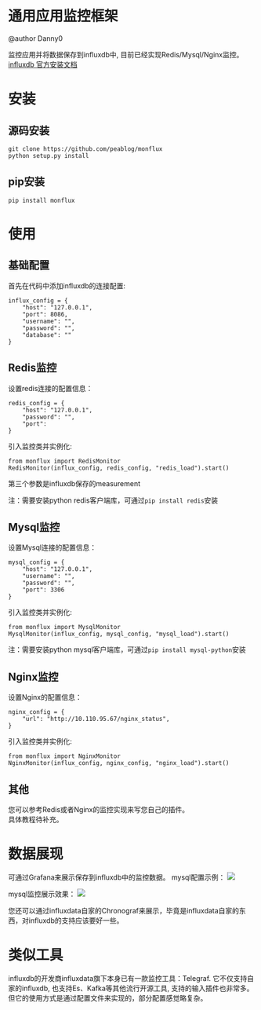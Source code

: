 # 通用应用监控框架

@author Danny0

监控应用并将数据保存到influxdb中, 目前已经实现Redis/Mysql/Nginx监控。
[influxdb 官方安装文档](http://docs.influxdata.com/influxdb/v1.2/introduction/installation/)

# 安装

## 源码安装

```
git clone https://github.com/peablog/monflux
python setup.py install
```

## pip安装

```
pip install monflux
```

# 使用

## 基础配置

首先在代码中添加influxdb的连接配置:
```
influx_config = {
    "host": "127.0.0.1",
    "port": 8086,
    "username": "",
    "password": "",
    "database": ""
}
```

## Redis监控
设置redis连接的配置信息：
```
redis_config = {
    "host": "127.0.0.1",
    "password": "",
    "port": 
}
```
引入监控类并实例化: 
```
from monflux import RedisMonitor
RedisMonitor(influx_config, redis_config, "redis_load").start()
```
第三个参数是influxdb保存的measurement

注：需要安装python redis客户端库，可通过`pip install redis`安装

## Mysql监控

设置Mysql连接的配置信息：
```
mysql_config = {
    "host": "127.0.0.1",
    "username": "",
    "password": "",
    "port": 3306
}
```

引入监控类并实例化: 
```
from monflux import MysqlMonitor
MysqlMonitor(influx_config, mysql_config, "mysql_load").start()
```
注：需要安装python mysql客户端库，可通过`pip install mysql-python`安装

## Nginx监控

设置Nginx的配置信息：
```
nginx_config = {
    "url": "http://10.110.95.67/nginx_status",
}
```

引入监控类并实例化: 
```
from monflux import NginxMonitor
NginxMonitor(influx_config, nginx_config, "nginx_load").start()
```

## 其他
您可以参考Redis或者Nginx的监控实现来写您自己的插件。  
具体教程待补充。

# 数据展现

可通过Grafana来展示保存到influxdb中的监控数据。
mysql配置示例：
![](http://img.peablog.com/2017-06-13-14973476197412.jpg)

mysql监控展示效果：
![](http://img.peablog.com/2017-06-13-14973477306458.jpg)

您还可以通过influxdata自家的Chronograf来展示，毕竟是influxdata自家的东西，对influxdb的支持应该要好一些。

# 类似工具
influxdb的开发商influxdata旗下本身已有一款监控工具：Telegraf. 它不仅支持自家的influxdb, 也支持Es、Kafka等其他流行开源工具, 支持的输入插件也非常多。
但它的使用方式是通过配置文件来实现的，部分配置感觉略复杂。
